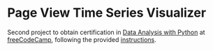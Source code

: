 # Page View Time Series Visualizer

Second project to obtain certification in [Data Analysis with Python](https://www.freecodecamp.org/learn/data-analysis-with-python/) at [freeCodeCamp](https://www.freecodecamp.org/learn/), following the provided [instructions](https://www.freecodecamp.org/learn/data-analysis-with-python/data-analysis-with-python-projects/page-view-time-series-visualizer).
